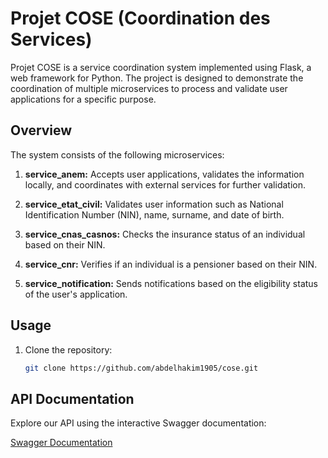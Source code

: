 # Projet COSE (Coordination des Services)

Projet COSE is a service coordination system implemented using Flask, a web framework for Python. The project is designed to demonstrate the coordination of multiple microservices to process and validate user applications for a specific purpose.

## Overview

The system consists of the following microservices:

1. **service_anem:** Accepts user applications, validates the information locally, and coordinates with external services for further validation.

2. **service_etat_civil:** Validates user information such as National Identification Number (NIN), name, surname, and date of birth.

3. **service_cnas_casnos:** Checks the insurance status of an individual based on their NIN.

4. **service_cnr:** Verifies if an individual is a pensioner based on their NIN.

5. **service_notification:** Sends notifications based on the eligibility status of the user's application.

## Usage

1. Clone the repository:

   ```bash
   git clone https://github.com/abdelhakim1905/cose.git

## API Documentation

Explore our API using the interactive Swagger documentation:

[Swagger Documentation](./openapi.json)
